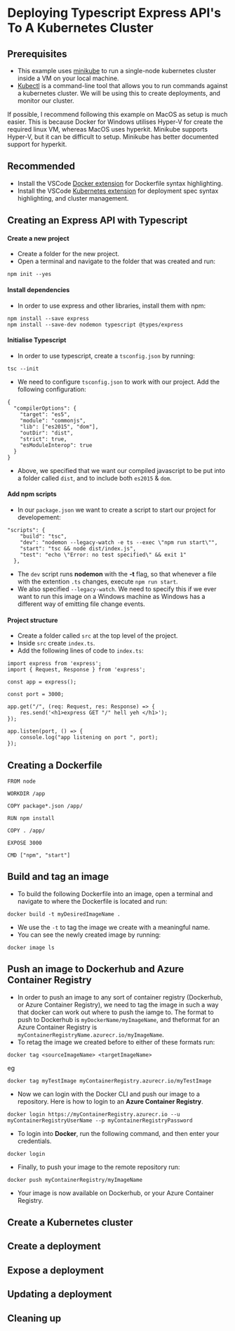 # **Deploying Typescript Express API's To A Kubernetes Cluster**
## Prerequisites
- This example uses [minikube](https://kubernetes.io/docs/setup/learning-environment/minikube/) to run a single-node kubernetes cluster inside a VM on your local machine. 
- [Kubectl](https://kubernetes.io/docs/tasks/tools/install-kubectl/) is a command-line tool that allows you to run commands against a kubernetes cluster. We will be using this to create deployments, and monitor our cluster.

If possible, I recommend following this example on MacOS as setup is much easier. This is because Docker for Windows utilises Hyper-V for create the required linux VM, whereas MacOS uses hyperkit. Minikube supports Hyper-V, but it can be difficult to setup. Minikube has better documented support for hyperkit.

## Recommended
- Install the VSCode [Docker extension](https://code.visualstudio.com/docs/azure/docker) for Dockerfile syntax highlighting.
- Install the VSCode [Kubernetes extension](https://code.visualstudio.com/docs/azure/kubernetes) for deployment spec syntax highlighting, and cluster management.

## Creating an Express API with Typescript
#### Create a new project
- Create a folder for the new project.
- Open a terminal and navigate to the folder that was created and run:
~~~~
npm init --yes
~~~~

#### Install dependencies
- In order to use express and other libraries, install them with npm:
~~~~
npm install --save express
npm install --save-dev nodemon typescript @types/express
~~~~ 

#### Initialise Typescript
- In order to use typescript, create a ```tsconfig.json``` by running:
~~~~
tsc --init
~~~~
- We need to configure ```tsconfig.json``` to work with our project. Add the following configuration:
~~~~
{
  "compilerOptions": {
    "target": "es5",        
    "module": "commonjs", 
    "lib": ["es2015", "dom"],
    "outDir": "dist", 
    "strict": true,                           
    "esModuleInterop": true 
  }
}
~~~~
- Above, we specified that we want our compiled javascript to be put into a folder called ```dist```, and to include both ```es2015``` & ```dom```.

#### Add npm scripts
- In our ```package.json``` we want to create a script to start our project for developement:
~~~~
"scripts": {
    "build": "tsc",
    "dev": "nodemon --legacy-watch -e ts --exec \"npm run start\"",
    "start": "tsc && node dist/index.js",
    "test": "echo \"Error: no test specified\" && exit 1"
  },
~~~~
- The ```dev``` script runs **nodemon** with the **-t** flag, so that whenever a file with the extention ```.ts``` changes, execute ```npm run start```. 
- We also specified ```--legacy-watch```. We need to specify this if we ever want to run this image on a Windows machine as Windows has a different way of emitting file change events.


#### Project structure
- Create a folder called ```src``` at the top level of the project.
- Inside ```src``` create ```index.ts```.
- Add the following lines of code to ```index.ts```:
~~~~
import express from 'express';
import { Request, Response } from 'express';

const app = express();

const port = 3000;

app.get("/", (req: Request, res: Response) => {
    res.send('<h1>express GET "/" hell yeh </h1>');
});

app.listen(port, () => {
    console.log("app listening on port ", port);
});
~~~~

## Creating a Dockerfile
~~~~
FROM node

WORKDIR /app

COPY package*.json /app/

RUN npm install

COPY . /app/

EXPOSE 3000

CMD ["npm", "start"]
~~~~

## Build and tag an image
- To build the following Dockerfile into an image, open a terminal and navigate to where the Dockerfile is located and run:
~~~~
docker build -t myDesiredImageName .
~~~~
- We use the ```-t``` to tag the image we create with a meaningful name.
- You can see the newly created image by running:
~~~~
docker image ls
~~~~

## Push an image to Dockerhub and Azure Container Registry
- In order to push an image to any sort of container registry (Dockerhub, or Azure Container Registry), we need to tag the image in such a way that docker can work out where to push the iamge to. The format to push to Dockerhub is ```myDockerName/myImageName```, and theformat for an Azure Container Registry is ```myContainerRegistryName.azurecr.io/myImageName```.
- To retag the image we created before to either of these formats run:
~~~~
docker tag <sourceImageName> <targetImageName>
~~~~
eg
~~~~
docker tag myTestImage myContainerRegistry.azurecr.io/myTestImage
~~~~
- Now we can login with the Docker CLI and push our image to a repository. Here is how to login to an **Azure Container Registry**. 
~~~~
docker login https://myContainerRegistry.azurecr.io --u myContainerRegistryUserName --p myContainerRegistryPassword
~~~~
- To login into **Docker**, run the following command, and then enter your credentials.
~~~~
docker login
~~~~
- Finally, to push your image to the remote repository run:
~~~~
docker push myContainerRegistry/myImageName
~~~~
- Your image is now available on Dockerhub, or your Azure Container Registry.

## Create a Kubernetes cluster
## Create a deployment
## Expose a deployment
## Updating a deployment
## Cleaning up

